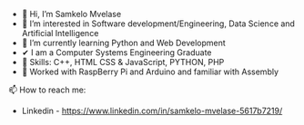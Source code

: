 - 👋 Hi, I’m Samkelo Mvelase
- 👀 I’m interested in Software development/Engineering, Data Science 
     and Artificial Intelligence
- 🌱 I’m currently learning Python and Web Development
- ✔  I am a Computer Systems Engineering Graduate 
- 🎨 Skills: C++, HTML CSS & JavaScript, PYTHON, PHP
- 🦺 Worked with RaspBerry Pi and Arduino and familiar with Assembly 
 
📫 How to reach me: 
- Linkedin - https://www.linkedin.com/in/samkelo-mvelase-5617b7219/

<!---
Samkelomiles/Samkelomiles is a ✨ special ✨ repository because its `README.md` (this file) appears on your GitHub profile.
You can click the Preview link to take a look at your changes.
--->
